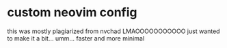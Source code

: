 # custom neovim config 
this was mostly plagiarized from nvchad LMAOOOOOOOOOOO
just wanted to make it a bit... umm... faster and more minimal
